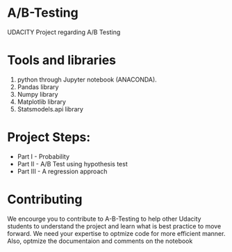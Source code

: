 # A/B-Testing
UDACITY Project regarding A/B Testing

# Tools and libraries
1. python through Jupyter notebook (ANACONDA).
2. Pandas library
3. Numpy library
4. Matplotlib library
5. Statsmodels.api library

# Project Steps:
* Part I - Probability
* Part II - A/B Test using hypothesis test
* Part III - A regression approach


# Contributing
We encourge you to contribute to A-B-Testing to help other Udacity students to understand the project and learn what is best practice to move forward.
We need your expertise to optmize code for more efficient manner. Also, optmize the documentaion and comments on the notebook
